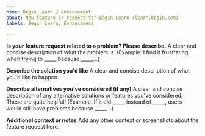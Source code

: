 ```yaml
---
name: Begin Learn / enhancement
about: New feature or request for Begin Learn (learn.begin.com)
labels: Begin Learn, Enhancement

---
```


**Is your feature request related to a problem? Please describe.**
A clear and concise description of what the problem is. (Example: I find it frustrating when trying to _____ because _____...)


**Describe the solution you'd like**
A clear and concise description of what you'd like to happen.


**Describe alternatives you've considered (if any)**
A clear and concise description of any alternative solutions or features you've considered. These are quite helpful! (Example: If it did _____ instead of _____, users would still have problems because _____...)


**Additional context or notes**
Add any other context or screenshots about the feature request here.
